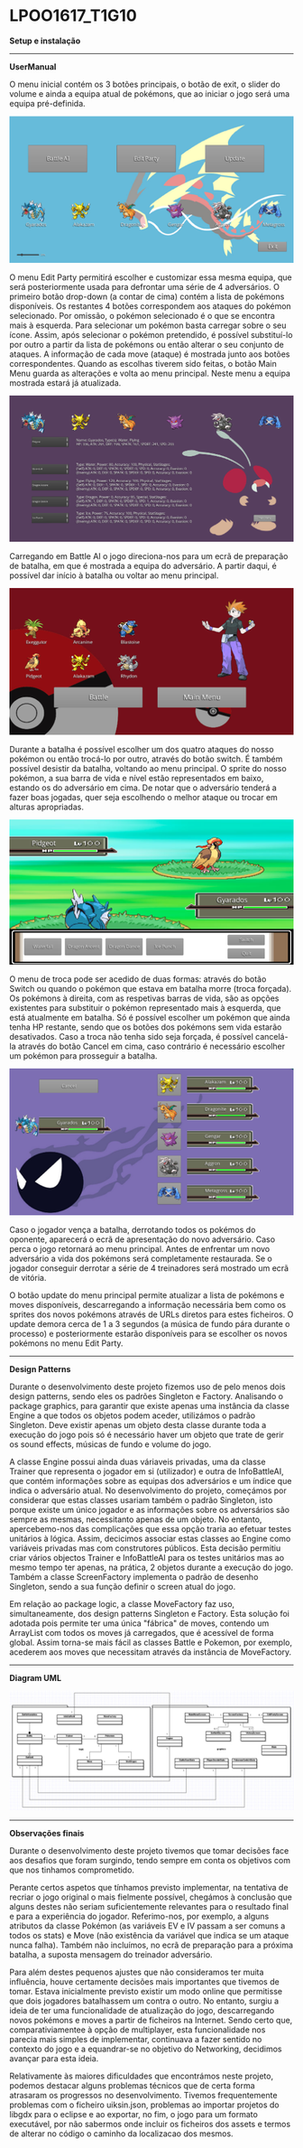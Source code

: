 # LPOO1617_T1G10

**Setup e instalação**


---------------------------------------------------

**UserManual**

O menu inicial contém os 3 botões principais, o botão de exit, o slider do volume
e ainda a equipa atual de pokémons, que ao iniciar o jogo será uma equipa pré-definida.

![Alt text](/mainMenu.PNG?raw=true "Main Menu")

O menu Edit Party permitirá escolher e customizar essa mesma equipa, que será posteriormente usada para
defrontar uma série de 4 adversários. 
O primeiro botão drop-down (a contar de cima) contém a lista de pokémons disponíveis.
Os restantes 4 botões correspondem aos ataques do pokémon selecionado. Por omissão, o pokémon selecionado é
o que se encontra mais à esquerda. Para selecionar um pokémon basta carregar sobre o seu ícone.
Assim, após selecionar o pokémon pretendido, é possível substituí-lo por outro a partir da lista de pokémons
ou então alterar o seu conjunto de ataques. 
A informação de cada move (ataque) é mostrada junto aos botões correspondentes.
Quando as escolhas tiverem sido feitas, o botão Main Menu guarda as alterações e volta ao menu principal. Neste
menu a equipa mostrada estará já atualizada.

![Alt text](/editParty.PNG?raw=true "Edit Party")

Carregando em Battle AI o jogo direciona-nos para um ecrã de preparação de batalha, em que é mostrada a equipa do 
adversário. A partir daqui, é possível dar início à batalha ou voltar ao menu principal.

![Alt text](/battleAI.PNG?raw=true "Ecrã de preparação de batalha")

Durante a batalha é possível escolher um dos quatro ataques do nosso pokémon ou então trocá-lo por outro, através do
botão switch. É também possível desistir da batalha, voltando ao menu principal. O sprite do nosso pokémon, a sua barra
de vida e nível estão representados em baixo, estando os do adversário em cima. De notar que o adversário tenderá a fazer boas jogadas,
quer seja escolhendo o melhor ataque ou trocar em alturas apropriadas.

![Alt text](/battle.PNG?raw=true "Ecrã de batalha")

O menu de troca pode ser acedido de duas formas: através do botão Switch ou quando o pokémon que estava em batalha morre (troca forçada).
Os pokémons à direita, com as respetivas barras de vida, são as opções existentes para substituir o pokémon representado mais
à esquerda, que está atualmente em batalha. Só é possível escolher um pokémon que ainda tenha HP restante, sendo que os botões
dos pokémons sem vida estarão desativados.
Caso a troca não tenha sido seja forçada, é possível cancelá-la através do botão Cancel em cima, caso contrário é necessário escolher
um pokémon para prosseguir a batalha.

![Alt text](/switch.PNG?raw=true "Ecrã de batalha")

Caso o jogador vença a batalha, derrotando todos os pokémos do oponente, aparecerá o ecrã de apresentação do novo adversário. Caso perca o jogo retornará ao menu principal.
Antes de enfrentar um novo adversário a vida dos pokémons será completamente restaurada.
Se o jogador conseguir derrotar a série de 4 treinadores será mostrado um ecrã de vitória.

O botão update do menu principal permite atualizar a lista de pokémons e moves disponíveis, descarregando a informação necessária bem como
os sprites dos novos pokémons através de URLs diretos para estes ficheiros.
O update demora cerca de 1 a 3 segundos (a música de fundo pára durante o processo) e posteriormente estarão disponíveis para se escolher os
novos pokémons no menu Edit Party.

---------------------------------------------------

**Design Patterns**

  Durante o desenvolvimento deste projeto fizemos uso de pelo menos dois design patterns, sendo eles os padrões Singleton e Factory.
Analisando o package graphics, para garantir que existe apenas uma instância da classe Engine a que todos os objetos podem aceder, utilizámos o padrão Singleton. Deve existir apenas um objeto desta classe durante toda a execução do jogo pois só é necessário
haver um objeto que trate de gerir os sound effects, músicas de fundo e volume do jogo.

  A classe Engine possui ainda duas váriaveis privadas, uma da classe Trainer que representa o jogador em si (utilizador) e outra de InfoBattleAI, que contém informações sobre as equipas dos adversários e um índice que indica o adversário atual. No desenvolvimento do projeto, começámos por considerar que estas classes usariam também o padrão Singleton, isto porque existe um único jogador e as informações sobre os adversários são sempre as mesmas, necessitanto apenas de um objeto. No entanto, apercebemo-nos das complicações que essa opção traria ao efetuar testes unitários à lógica. Assim, decicimos associar estas classes ao Engine como variáveis privadas mas com
construtores públicos. Esta decisão permitiu criar vários objectos Trainer e InfoBattleAI para os testes unitários mas ao mesmo tempo
ter apenas, na prática, 2 objetos durante a execução do jogo.
  Também a classe ScreenFactory implementa o padrão de desenho Singleton, sendo a sua função definir o screen atual do jogo.

  Em relação ao package logic, a classe MoveFactory faz uso, simultaneamente, dos design patterns Singleton e Factory.
Esta solução foi adotada pois permite ter uma única "fábrica" de moves, contendo um ArrayList com todos os moves
já carregados, que é acessível de forma global. Assim torna-se mais fácil as classes Battle e Pokemon, por exemplo,
acederem aos moves que necessitam através da instância de MoveFactory.

---------------------------------------------------

**Diagram UML**

![Alt text](/UMLDiagram.PNG?raw=true "Ecrã de batalha")

---------------------------------------------------

**Observações finais**

Durante o desenvolvimento deste projeto tivemos que tomar decisões face aos desafios que foram surgindo,
tendo sempre em conta os objetivos com que nos tinhamos comprometido.

Perante certos aspetos que tínhamos previsto implementar, na tentativa de recriar o jogo original o mais fielmente possível,
chegámos à conclusão que alguns destes não seriam suficientemente relevantes para o resultado final e para a experiência do jogador.
Referimo-nos, por exemplo, a alguns atributos da classe Pokémon (as variáveis EV e IV passam a ser comuns a todos os stats)
e Move (não existência da variável que indica se um ataque nunca falha). Também não incluímos, no ecrã de preparação para a 
próxima batalha, a suposta mensagem do treinador adversário.

Para além destes pequenos ajustes que não consideramos ter muita influência, houve certamente decisões mais importantes que tivemos
de tomar. Estava inicialmente previsto existir um modo online que permitisse que dois jogadores batalhassem um contra o outro.
No entanto, surgiu a ideia de ter uma funcionalidade de atualização do jogo, descarregando novos pokémons e moves a partir de ficheiros
na Internet. Sendo certo que, comparativiamentee à opção de multiplayer, esta funcionalidade nos parecia mais simples de implementar, 
continuava a fazer sentido no contexto do jogo e a equandrar-se no objetivo do Networking, decidimos avançar para esta ideia.

Relativamente às maiores dificuldades que encontrámos neste projeto, podemos destacar alguns problemas técnicos que de certa forma
atrasaram os progressos no desenvolvimento. Tivemos frequentemente problemas com o ficheiro uiksin.json, problemas ao importar projetos
do libgdx para o eclipse e ao exportar, no fim, o jogo para um formato executável, por não sabermos onde incluir os ficheiros dos assets e 
termos de alterar no código o caminho da localizacao dos mesmos.


